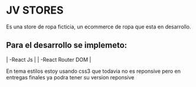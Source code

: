# JV STORES
Es una store de ropa ficticia, un ecommerce de ropa que esta en desarrollo.
## Para el desarrollo se implemeto:
| -React Js |
| -React Router DOM |

En tema estilos estoy usando css3 que todavia no es reponsive pero en entregas finales ya podra tener su version reponsive
